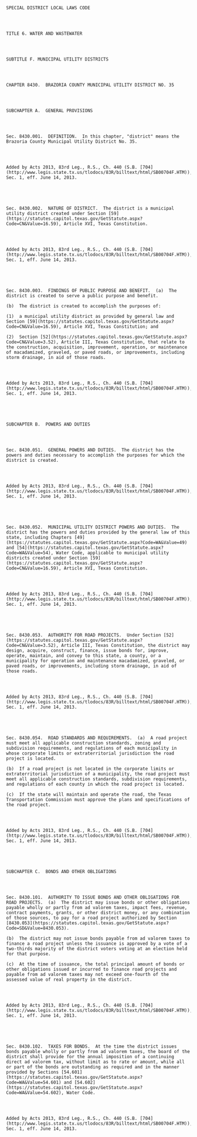 ﻿
    
    
    	
    					
    
    
    SPECIAL DISTRICT LOCAL LAWS CODE
    
      
    
    
    TITLE 6. WATER AND WASTEWATER
    
      
    
    
    SUBTITLE F. MUNICIPAL UTILITY DISTRICTS
    
      
    
    
    CHAPTER 8430.  BRAZORIA COUNTY MUNICIPAL UTILITY DISTRICT NO. 35
    
      
    
    
    SUBCHAPTER A.  GENERAL PROVISIONS
    
      
    
    
    Sec. 8430.001.  DEFINITION.  In this chapter, "district" means the Brazoria County Municipal Utility District No. 35.
    
    
    
    
    Added by Acts 2013, 83rd Leg., R.S., Ch. 440 (S.B. [704](http://www.legis.state.tx.us/tlodocs/83R/billtext/html/SB00704F.HTM)), Sec. 1, eff. June 14, 2013.
    
    
    
    
    
    Sec. 8430.002.  NATURE OF DISTRICT.  The district is a municipal utility district created under Section [59](https://statutes.capitol.texas.gov/GetStatute.aspx?Code=CN&Value=16.59), Article XVI, Texas Constitution.
    
    
    
    
    Added by Acts 2013, 83rd Leg., R.S., Ch. 440 (S.B. [704](http://www.legis.state.tx.us/tlodocs/83R/billtext/html/SB00704F.HTM)), Sec. 1, eff. June 14, 2013.
    
    
    
    
    
    Sec. 8430.003.  FINDINGS OF PUBLIC PURPOSE AND BENEFIT.  (a)  The district is created to serve a public purpose and benefit.
    
    (b)  The district is created to accomplish the purposes of:
    
    (1)  a municipal utility district as provided by general law and Section [59](https://statutes.capitol.texas.gov/GetStatute.aspx?Code=CN&Value=16.59), Article XVI, Texas Constitution; and
    
    (2)  Section [52](https://statutes.capitol.texas.gov/GetStatute.aspx?Code=CN&Value=3.52), Article III, Texas Constitution, that relate to the construction, acquisition, improvement, operation, or maintenance of macadamized, graveled, or paved roads, or improvements, including storm drainage, in aid of those roads.
    
    
    
    
    Added by Acts 2013, 83rd Leg., R.S., Ch. 440 (S.B. [704](http://www.legis.state.tx.us/tlodocs/83R/billtext/html/SB00704F.HTM)), Sec. 1, eff. June 14, 2013.
    
    
    
    
    
    SUBCHAPTER B.  POWERS AND DUTIES
    
      
    
    
    Sec. 8430.051.  GENERAL POWERS AND DUTIES.  The district has the powers and duties necessary to accomplish the purposes for which the district is created.
    
    
    
    
    Added by Acts 2013, 83rd Leg., R.S., Ch. 440 (S.B. [704](http://www.legis.state.tx.us/tlodocs/83R/billtext/html/SB00704F.HTM)), Sec. 1, eff. June 14, 2013.
    
    
    
    
    
    Sec. 8430.052.  MUNICIPAL UTILITY DISTRICT POWERS AND DUTIES.  The district has the powers and duties provided by the general law of this state, including Chapters [49](https://statutes.capitol.texas.gov/GetStatute.aspx?Code=WA&Value=49) and [54](https://statutes.capitol.texas.gov/GetStatute.aspx?Code=WA&Value=54), Water Code, applicable to municipal utility districts created under Section [59](https://statutes.capitol.texas.gov/GetStatute.aspx?Code=CN&Value=16.59), Article XVI, Texas Constitution.
    
    
    
    
    Added by Acts 2013, 83rd Leg., R.S., Ch. 440 (S.B. [704](http://www.legis.state.tx.us/tlodocs/83R/billtext/html/SB00704F.HTM)), Sec. 1, eff. June 14, 2013.
    
    
    
    
    
    Sec. 8430.053.  AUTHORITY FOR ROAD PROJECTS.  Under Section [52](https://statutes.capitol.texas.gov/GetStatute.aspx?Code=CN&Value=3.52), Article III, Texas Constitution, the district may design, acquire, construct, finance, issue bonds for, improve, operate, maintain, and convey to this state, a county, or a municipality for operation and maintenance macadamized, graveled, or paved roads, or improvements, including storm drainage, in aid of those roads.
    
    
    
    
    Added by Acts 2013, 83rd Leg., R.S., Ch. 440 (S.B. [704](http://www.legis.state.tx.us/tlodocs/83R/billtext/html/SB00704F.HTM)), Sec. 1, eff. June 14, 2013.
    
    
    
    
    
    Sec. 8430.054.  ROAD STANDARDS AND REQUIREMENTS.  (a)  A road project must meet all applicable construction standards, zoning and subdivision requirements, and regulations of each municipality in whose corporate limits or extraterritorial jurisdiction the road project is located.
    
    (b)  If a road project is not located in the corporate limits or extraterritorial jurisdiction of a municipality, the road project must meet all applicable construction standards, subdivision requirements, and regulations of each county in which the road project is located.
    
    (c)  If the state will maintain and operate the road, the Texas Transportation Commission must approve the plans and specifications of the road project.
    
    
    
    
    Added by Acts 2013, 83rd Leg., R.S., Ch. 440 (S.B. [704](http://www.legis.state.tx.us/tlodocs/83R/billtext/html/SB00704F.HTM)), Sec. 1, eff. June 14, 2013.
    
    
    
    
    
    SUBCHAPTER C.  BONDS AND OTHER OBLIGATIONS
    
      
    
    
    Sec. 8430.101.  AUTHORITY TO ISSUE BONDS AND OTHER OBLIGATIONS FOR ROAD PROJECTS.  (a)  The district may issue bonds or other obligations payable wholly or partly from ad valorem taxes, impact fees, revenue, contract payments, grants, or other district money, or any combination of those sources, to pay for a road project authorized by Section [8430.053](https://statutes.capitol.texas.gov/GetStatute.aspx?Code=SD&Value=8430.053).
    
    (b)  The district may not issue bonds payable from ad valorem taxes to finance a road project unless the issuance is approved by a vote of a two-thirds majority of the district voters voting at an election held for that purpose.
    
    (c)  At the time of issuance, the total principal amount of bonds or other obligations issued or incurred to finance road projects and payable from ad valorem taxes may not exceed one-fourth of the assessed value of real property in the district.
    
    
    
    
    Added by Acts 2013, 83rd Leg., R.S., Ch. 440 (S.B. [704](http://www.legis.state.tx.us/tlodocs/83R/billtext/html/SB00704F.HTM)), Sec. 1, eff. June 14, 2013.
    
    
    
    
    
    Sec. 8430.102.  TAXES FOR BONDS.  At the time the district issues bonds payable wholly or partly from ad valorem taxes, the board of the district shall provide for the annual imposition of a continuing direct ad valorem tax, without limit as to rate or amount, while all or part of the bonds are outstanding as required and in the manner provided by Sections [54.601](https://statutes.capitol.texas.gov/GetStatute.aspx?Code=WA&Value=54.601) and [54.602](https://statutes.capitol.texas.gov/GetStatute.aspx?Code=WA&Value=54.602), Water Code.
    
    
    
    
    Added by Acts 2013, 83rd Leg., R.S., Ch. 440 (S.B. [704](http://www.legis.state.tx.us/tlodocs/83R/billtext/html/SB00704F.HTM)), Sec. 1, eff. June 14, 2013.
    
    
    
    
    				
